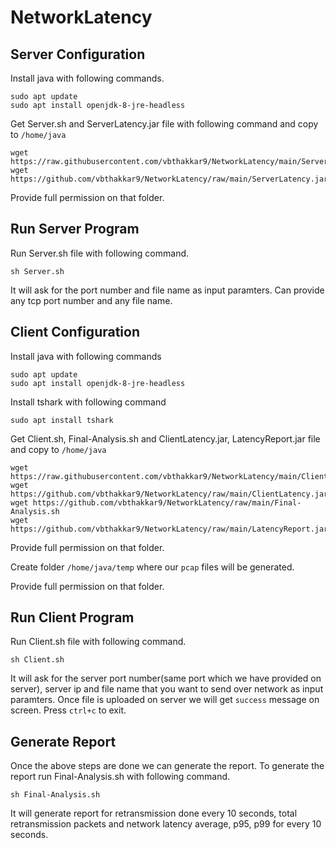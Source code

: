 # NetworkLatency
## Server Configuration

Install java with following commands.

    sudo apt update
    sudo apt install openjdk-8-jre-headless

Get Server.sh and ServerLatency.jar file with following command and copy to `/home/java`

    wget https://raw.githubusercontent.com/vbthakkar9/NetworkLatency/main/Server.sh
    wget https://github.com/vbthakkar9/NetworkLatency/raw/main/ServerLatency.jar

Provide full permission on that folder.

## Run Server Program
Run Server.sh file with following command.
    
    sh Server.sh

It will ask for the port number and file name as input paramters. Can provide any tcp port number and any file name.

## Client Configuration

Install java with following commands

    sudo apt update
    sudo apt install openjdk-8-jre-headless

Install tshark with following command

    sudo apt install tshark

Get Client.sh, Final-Analysis.sh and ClientLatency.jar, LatencyReport.jar file and copy to `/home/java`

    wget https://raw.githubusercontent.com/vbthakkar9/NetworkLatency/main/Client.sh
    wget https://github.com/vbthakkar9/NetworkLatency/raw/main/ClientLatency.jar
    wget https://github.com/vbthakkar9/NetworkLatency/raw/main/Final-Analysis.sh
    wget https://github.com/vbthakkar9/NetworkLatency/raw/main/LatencyReport.jar

Provide full permission on that folder.

Create folder `/home/java/temp` where our `pcap` files will be generated.

Provide full permission on that folder.

## Run Client Program

Run Client.sh file with following command.

    sh Client.sh

It will ask for the server port number(same port which we have provided on server), server ip and file name that you want to send over network as input paramters. 
Once file is uploaded on server we will get `success` message on screen. Press `ctrl+c` to exit.

## Generate Report
Once the above steps are done we can generate the report. To generate the report run Final-Analysis.sh with following command.

    sh Final-Analysis.sh

It will generate report for retransmission done every 10 seconds, total retransmission packets and network latency average, p95, p99 for every 10 seconds.

